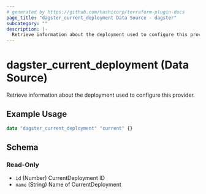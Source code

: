 ```yaml
---
# generated by https://github.com/hashicorp/terraform-plugin-docs
page_title: "dagster_current_deployment Data Source - dagster"
subcategory: ""
description: |-
  Retrieve information about the deployment used to configure this provider.
---
```


# dagster_current_deployment (Data Source)

Retrieve information about the deployment used to configure this provider.

## Example Usage

```terraform
data "dagster_current_deployment" "current" {}
```

<!-- schema generated by tfplugindocs -->
## Schema

### Read-Only

- `id` (Number) CurrentDeployment ID
- `name` (String) Name of CurrentDeployment

